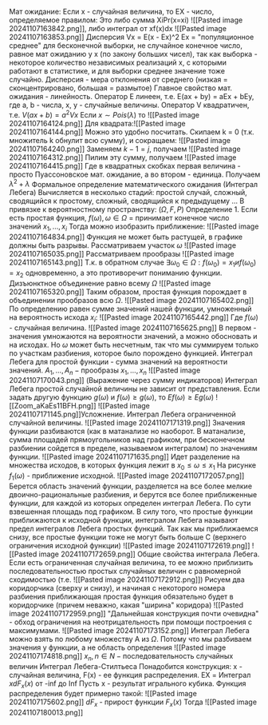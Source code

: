 Мат ожидание:
Если x - случайная величина, то EX - число, определяемое правилом:
Это либо сумма XiPr(x=xi) ![[Pasted image 20241107163842.png]], либо интеграл от xf(x)dx ![[Pasted image 20241107163853.png]]
Дисперсия Vx = E(x - Ex)^2
Ex = "популяционное среднее" для бесконечной выборки, не случайное конечное число, равное мат ожиданию у x (по закону больших чисел), так как выборка - некоторое количество независимых реализаций x, с которыми работают в статистике, и для выборки среднее значение тоже случайно.
Дисперсия - мера отклонения от среднего (низкая = сконцентрировано, большая = размытое)
Главное свойство мат. ожидания - линейность. Оператор E линеен, т.е. E(ax + by) = aEx + bEy, где a, b - числа, x, y - случайные величины.
Оператор V квадратичен, т.е. $V(ax + b) = a^2Vx$
Если $x \sim Pois(\lambda)$  то ![[Pasted image 20241107164124.png]]
Для квадрата:![[Pasted image 20241107164144.png]]
Можно это удобно посчитать. Скипаем k = 0 (т.к. множитель k обнулит всю сумму), и сокращаем:
![[Pasted image 20241107164240.png]]
Заменяем $k - 1 = j$, получаем ![[Pasted image 20241107164312.png]]
Пилим эту сумму, получаем ![[Pasted image 20241107164415.png]]
Где в квадратных скобках первая величина - просто Пуассоновское мат. ожидание, а во втором - единица. Получаем $\lambda^2 + \lambda$
Формальное определение математического ожидания (Интеграл Лебега)
Вычисляется в несколько стадий: простой случай, сложный, сводящийся к простому, сложный, сводящийся к предыдущему …
В привязке к вероятностному пространству: $(\Omega, F, P)$
Определение 1. Если есть простая функция, $f(\omega), \omega \in \Omega$ = принимает конечное число значений $x_1, \dots, x_i$
Тогда можно изобразить приближение:
![[Pasted image 20241107164834.png]]
Функция не может быть растущей, в графике должны быть разрывы.
Рассматриваем участок $\omega$ 
![[Pasted image 20241107165035.png]]
Рассматриваем прообразы
![[Pasted image 20241107165143.png]]
Т.к. в обратном случае $\exists \omega_0 \in \Omega: f(\omega_0) = x_1 и f(\omega_0) = x_2$  одновременно, а это противоречит пониманию функции.
Дизъюнктное объединение равно всему $\Omega$
![[Pasted image 20241107165320.png]]
Таким образом, простая функция порождает в объединении прообразов всю $\Omega$.
![[Pasted image 20241107165402.png]]
По определению равен сумме значений нашей функции, умноженный на вероятность исхода $x_i$:
![[Pasted image 20241107165442.png]]
Где $f(\omega)$ - случайная величина.
![[Pasted image 20241107165625.png]]
В первом - значения умножаются на вероятности значений, а можно обосновать и на исходах. Но $\omega$ может быть несчетным, так что мы суммируем только по участкам разбиения, которое было порождено функцией.
Интеграл Лебега для простой функции - сумма значений на вероятности значений.
$A_1 , \dots, A_n - \text{прообразы}~ x_1, \dots, x_n$ 
![[Pasted image 20241107170043.png]]
(Выражение через сумму индикаторов)
Интеграл Лебега простой случайной величины не зависит от представления.
Если задать другую функцию $g(\omega)$ и $f(\omega) \ge g(\omega)$, то $Ef(\omega) \ge Eg(\omega)$
![[Zoom_aKaEs11BFH.png]]
![[Pasted image 20241107171145.png]]Усложнение. Интеграл Лебега ограниченной случайной величины.
![[Pasted image 20241107171319.png]]
Значения функции разбиваются (как в матанализе но наоборот. В матанализе, сумма площадей прямоугольников над графиком, при бесконечном разбиении сойдется в пределе, называемом интегралом) по значениям функции.
![[Pasted image 20241107171635.png]]
Идет разделение на множества исходов, в которых функция лежит в $x_0 \le \omega \le x_1$
На рисунке $f_1(\omega)$ - приближение исходной.
![[Pasted image 20241107172057.png]]
Берется область значений функции, разделяется на все более мелкие двоично-рациональные разбиения, и берутся все более приближенные функции, для каждой из которых определен интеграл Лебега. По сути взвешенная площадь под графиком.
В силу того, что простые функции приближаются к исходной функции, интегралом Лебега называют предел интегралов Лебега простых функций. Так как мы приближаемся снизу, все простые функции тоже не могут быть больше C (верхнего ограничения исходной функции)
![[Pasted image 20241107172619.png]]
![[Pasted image 20241107172659.png]]
Общие свойства интеграла Лебега.
Если есть ограниченная случайная величина, то ее можно приблизить последовательностью простых случайных величин с равномерной сходимостью (т.е. ![[Pasted image 20241107172912.png]])
Рисуем два коридорчика (сверху и снизу), и начиная с некоторого номера разбиения приближающая простая функция обязательно будет в коридорчике (причем неважно, какая "ширина" коридора)
![[Pasted image 20241107172959.png]]
"Дальнейшая конструкция почти очевидна" - обход ограничения на неотрицательность при помощи построения с максимумами.
![[Pasted image 20241107173152.png]]
Интеграл Лебега можно взять по любому множеству А из $\Omega$.
Потому что мы разбиваем значения у функции, а не область определения
![[Pasted image 20241107174818.png]]
$x_n, n \in N - \text{последовательность случайных величин}$
Интеграл Лебега-Стилтьеса
Понадобится конструкция:
x - случайная величина, F(x) - ее функция распределения.
EX = Интеграл $xdF_x(x)$ от -inf до Inf
Пусть x - результат игрального кубика.
Функция распределения будет примерно такой:
![[Pasted image 20241107175602.png]]
$dF_x$ - прирост функции $F_x(x)$
Тогда
![[Pasted image 20241107180013.png]]

